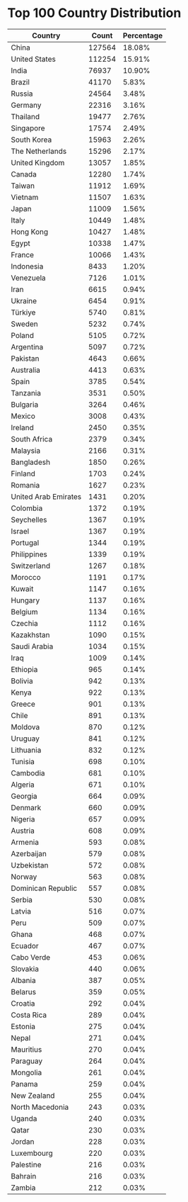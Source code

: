 # Top 100 Country Distribution
| Country | Count | Percentage |
|----|----|----|
| China | 127564 | 18.08% |
| United States | 112254 | 15.91% |
| India | 76937 | 10.90% |
| Brazil | 41170 | 5.83% |
| Russia | 24564 | 3.48% |
| Germany | 22316 | 3.16% |
| Thailand | 19477 | 2.76% |
| Singapore | 17574 | 2.49% |
| South Korea | 15963 | 2.26% |
| The Netherlands | 15296 | 2.17% |
| United Kingdom | 13057 | 1.85% |
| Canada | 12280 | 1.74% |
| Taiwan | 11912 | 1.69% |
| Vietnam | 11507 | 1.63% |
| Japan | 11009 | 1.56% |
| Italy | 10449 | 1.48% |
| Hong Kong | 10427 | 1.48% |
| Egypt | 10338 | 1.47% |
| France | 10066 | 1.43% |
| Indonesia | 8433 | 1.20% |
| Venezuela | 7126 | 1.01% |
| Iran | 6615 | 0.94% |
| Ukraine | 6454 | 0.91% |
| Türkiye | 5740 | 0.81% |
| Sweden | 5232 | 0.74% |
| Poland | 5105 | 0.72% |
| Argentina | 5097 | 0.72% |
| Pakistan | 4643 | 0.66% |
| Australia | 4413 | 0.63% |
| Spain | 3785 | 0.54% |
| Tanzania | 3531 | 0.50% |
| Bulgaria | 3264 | 0.46% |
| Mexico | 3008 | 0.43% |
| Ireland | 2450 | 0.35% |
| South Africa | 2379 | 0.34% |
| Malaysia | 2166 | 0.31% |
| Bangladesh | 1850 | 0.26% |
| Finland | 1703 | 0.24% |
| Romania | 1627 | 0.23% |
| United Arab Emirates | 1431 | 0.20% |
| Colombia | 1372 | 0.19% |
| Seychelles | 1367 | 0.19% |
| Israel | 1367 | 0.19% |
| Portugal | 1344 | 0.19% |
| Philippines | 1339 | 0.19% |
| Switzerland | 1267 | 0.18% |
| Morocco | 1191 | 0.17% |
| Kuwait | 1147 | 0.16% |
| Hungary | 1137 | 0.16% |
| Belgium | 1134 | 0.16% |
| Czechia | 1112 | 0.16% |
| Kazakhstan | 1090 | 0.15% |
| Saudi Arabia | 1034 | 0.15% |
| Iraq | 1009 | 0.14% |
| Ethiopia | 965 | 0.14% |
| Bolivia | 942 | 0.13% |
| Kenya | 922 | 0.13% |
| Greece | 901 | 0.13% |
| Chile | 891 | 0.13% |
| Moldova | 870 | 0.12% |
| Uruguay | 841 | 0.12% |
| Lithuania | 832 | 0.12% |
| Tunisia | 698 | 0.10% |
| Cambodia | 681 | 0.10% |
| Algeria | 671 | 0.10% |
| Georgia | 664 | 0.09% |
| Denmark | 660 | 0.09% |
| Nigeria | 657 | 0.09% |
| Austria | 608 | 0.09% |
| Armenia | 593 | 0.08% |
| Azerbaijan | 579 | 0.08% |
| Uzbekistan | 572 | 0.08% |
| Norway | 563 | 0.08% |
| Dominican Republic | 557 | 0.08% |
| Serbia | 530 | 0.08% |
| Latvia | 516 | 0.07% |
| Peru | 509 | 0.07% |
| Ghana | 468 | 0.07% |
| Ecuador | 467 | 0.07% |
| Cabo Verde | 453 | 0.06% |
| Slovakia | 440 | 0.06% |
| Albania | 387 | 0.05% |
| Belarus | 359 | 0.05% |
| Croatia | 292 | 0.04% |
| Costa Rica | 289 | 0.04% |
| Estonia | 275 | 0.04% |
| Nepal | 271 | 0.04% |
| Mauritius | 270 | 0.04% |
| Paraguay | 264 | 0.04% |
| Mongolia | 261 | 0.04% |
| Panama | 259 | 0.04% |
| New Zealand | 255 | 0.04% |
| North Macedonia | 243 | 0.03% |
| Uganda | 240 | 0.03% |
| Qatar | 230 | 0.03% |
| Jordan | 228 | 0.03% |
| Luxembourg | 220 | 0.03% |
| Palestine | 216 | 0.03% |
| Bahrain | 216 | 0.03% |
| Zambia | 212 | 0.03% |
